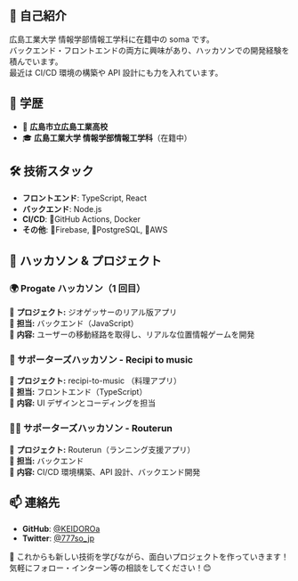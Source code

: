 ## 🚀 自己紹介

広島工業大学 情報学部情報工学科に在籍中の soma です。  
バックエンド・フロントエンドの両方に興味があり、ハッカソンでの開発経験を積んでいます。  
最近は CI/CD 環境の構築や API 設計にも力を入れています。

## 📌 学歴

- 🏫 **広島市立広島工業高校**
- 🎓 **広島工業大学 情報学部情報工学科**（在籍中）

## 🛠️ 技術スタック

- **フロントエンド**: TypeScript, React
- **バックエンド**: Node.js
- **CI/CD**: 🔰GitHub Actions, Docker
- **その他**: 🔰Firebase, 🔰PostgreSQL, 🔰AWS

## 🎯 ハッカソン & プロジェクト

### **🌍 Progate ハッカソン（1 回目）**

🔹 **プロジェクト:** ジオゲッサーのリアル版アプリ  
🔹 **担当:** バックエンド（JavaScript）  
🔹 **内容:** ユーザーの移動経路を取得し、リアルな位置情報ゲームを開発

### **🍳 サポーターズハッカソン - Recipi to music**

🔹 **プロジェクト:** recipi-to-music （料理アプリ）  
🔹 **担当:** フロントエンド（TypeScript）  
🔹 **内容:** UI デザインとコーディングを担当

### **🏃‍♂️ サポーターズハッカソン - Routerun**

🔹 **プロジェクト:** Routerun（ランニング支援アプリ）  
🔹 **担当:** バックエンド  
🔹 **内容:** CI/CD 環境構築、API 設計、バックエンド開発

## 📫 連絡先

- **GitHub**: [@KEIDOROa](https://github.com/KEIDOROa)
- **Twitter**: [@777so_jp](https://x.com/777so_jp)

🚀 これからも新しい技術を学びながら、面白いプロジェクトを作っていきます！  
気軽にフォロー・インターン等の相談をしてください！😊
